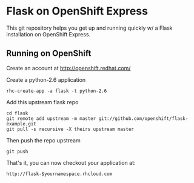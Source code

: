 Flask on OpenShift Express
============================

This git repository helps you get up and running quickly w/ a Flask installation
on OpenShift Express.


Running on OpenShift
----------------------------

Create an account at http://openshift.redhat.com/

Create a python-2.6 application

    rhc-create-app -a flask -t python-2.6

Add this upstream flask repo

    cd flask
    git remote add upstream -m master git://github.com/openshift/flask-example.git
    git pull -s recursive -X theirs upstream master
    
Then push the repo upstream

    git push

That's it, you can now checkout your application at:

    http://flask-$yournamespace.rhcloud.com

